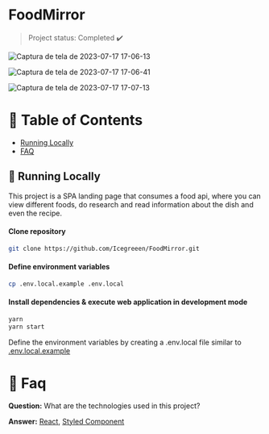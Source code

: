 <h1 align="left">
    <a">FoodMirror</a>
</h1>

> Project status: Completed :heavy_check_mark:

![Captura de tela de 2023-07-17 17-06-13](https://github.com/Icegreeen/FoodMirror/assets/56550632/d824f59b-c6e8-44e7-9879-e77674232643)

![Captura de tela de 2023-07-17 17-06-41](https://github.com/Icegreeen/FoodMirror/assets/56550632/37c9daac-a013-4f18-be54-2848a52dce5d)

![Captura de tela de 2023-07-17 17-07-13](https://github.com/Icegreeen/FoodMirror/assets/56550632/35ce2506-4da4-4328-ae0e-b2c16c12eb7a)
 
# :pushpin: Table of Contents

* [Running Locally](#construction_worker-running-locally)
* [FAQ](#postbox-faq)

## :construction_worker: Running Locally

This project is a SPA landing page that consumes a food api, where you can view different foods, do research and read information about the dish and even the recipe.

#### Clone repository
```bash
git clone https://github.com/Icegreeen/FoodMirror.git
```

#### Define environment variables
```bash
cp .env.local.example .env.local
```

#### Install dependencies & execute web application in development mode
```bash
yarn
yarn start
```

Define the environment variables by creating a .env.local file similar to [.env.local.example](https://github.com/Icegreeen/my-blog.git.env.local.example)

# :postbox: Faq

**Question:** What are the technologies used in this project?

**Answer:** [React](https://nextjs.org/), [Styled Component](https://styled-components.com/)



